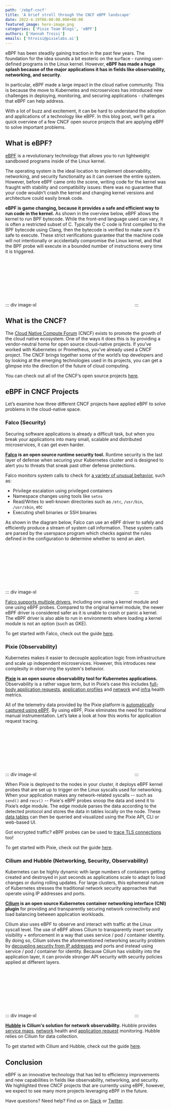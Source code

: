 ```yaml
---
path: '/ebpf-cncf'
title: 'A brief stroll through the CNCF eBPF landscape'
date: 2022-4-19T06:00:00.000+00:00
featured_image: hero-image.png
categories: ['Pixie Team Blogs', 'eBPF']
authors: ['Hannah Troisi']
emails: ['htroisi@pixielabs.ai']
---
```


eBPF has been steadily gaining traction in the past few years. The foundation for the idea sounds a bit esoteric on the surface - running user-defined programs in the Linux kernel. However, **eBPF has made a huge splash because of the major applications it has in fields like observability, networking, and security**.

In particular, eBPF made a large impact in the cloud native community. This is because the move to Kubernetes and microservices has introduced new challenges in deploying, monitoring, and securing applications - challenges that eBPF can help address.

With a lot of buzz and excitement, it can be hard to understand the adoption and applications of a technology like eBPF. In this blog post, we’ll get a quick overview of a few CNCF open source projects that are applying eBPF to solve important problems.

## What is eBPF?

[eBPF](https://ebpf.io/what-is-ebpf) is a revolutionary technology that allows you to run lightweight sandboxed programs inside of the Linux kernel.

The operating system is the ideal location to implement observability, networking, and security functionality as it can oversee the entire system. However, before eBPF came onto the scene, writing code for the kernel was fraught with stability and compatibility issues: there was no guarantee that your code wouldn’t crash the kernel and changing kernel versions and architecture could easily break code.

**eBPF is game changing, because it provides a safe and efficient way to run code in the kernel.** As shown in the overview below, eBPF allows the kernel to run BPF bytecode. While the front-end language used can vary, it is often a restricted subset of C. Typically the C code is first compiled to the BPF bytecode using Clang, then the bytecode is verified to make sure it's safe to execute. These strict verifications guarantee that the machine code will not intentionally or accidentally compromise the Linux kernel, and that the BPF probe will execute in a bounded number of instructions every time it is triggered.

::: div image-xl
<svg title='Example eBPF observability application (from <a href="https://www.brendangregg.com/ebpf.html#ebpf">brendangregg.com</a>).' src='linux_ebpf_internals.png' />
:::

## What is the CNCF?

The [Cloud Native Compute Forum](https://www.cncf.io/) (CNCF) exists to promote the growth of the cloud native ecosystem. One of the ways it does this is by providing a vendor-neutral home for open source cloud-native projects. If you’ve worked with Kubernetes or Prometheus, you’ve already used a CNCF project. The CNCF brings together some of the world’s top developers and by looking at the emerging technologies used in its projects, you can get a glimpse into the direction of the future of cloud computing.

You can check out all of the CNCF’s open source projects [here](https://landscape.cncf.io/?project=hosted).

## eBPF in CNCF Projects

Let’s examine how three different CNCF projects have applied eBPF to solve problems in the cloud-native space.

### Falco (Security)

Securing software applications is already a difficult task, but when you break your applications into many small, scalable and distributed microservices, it can get even harder.

**[Falco](https://falco.org/) is an open source runtime security tool.** Runtime security is the last layer of defense when securing your Kubernetes cluster and is designed to alert you to threats that sneak past other defense protections.

Falco monitors system calls to check for [a variety of unusual behavior](https://falco.org/docs/#what-does-falco-check-for), such as:

- Privilege escalation using privileged containers
- Namespace changes using tools like `setns`
- Read/Writes to well-known directories such as `/etc`, `/usr/bin`, `/usr/sbin`, etc
- Executing shell binaries or SSH binaries

As shown in the diagram below, Falco can use an eBPF driver to safely and efficiently produce a stream of system call information. These system calls are parsed by the userspace program which checks against the rules defined in the configuration to determine whether to send an alert.

::: div image-xl
<svg title='Diagram showing how Falco works (from <a href="https://sysdig.com/blog/intro-runtime-security-falco/#how-dow-falco-work">Sysdig</a>).' src='falco.png' />
:::

[Falco supports multiple drivers](https://falco.org/blog/choosing-a-driver), including one using a kernel module and one using eBPF probes. Compared to the original kernel module, the newer eBPF driver is considered safer as it is unable to crash or panic a kernel. The eBPF driver is also able to run in environments where loading a kernel module is not an option (such as GKE).

To get started with Falco, check out the guide [here](https://falco.org/docs/getting-started/).

### Pixie (Observability)

Kubernetes makes it easier to decouple application logic from infrastructure and scale up independent microservices. However, this introduces new complexity in observing the system's behavior.

**[Pixie](https://px.dev/) is an open source observability tool for Kubernetes applications.** Observability is a rather vague term, but in Pixie’s case this includes [full-body application requests](https://docs.px.dev/tutorials/pixie-101/request-tracing/), [application profiles](https://docs.px.dev/tutorials/pixie-101/profiler/) and [network](https://docs.px.dev/tutorials/pixie-101/network-monitoring/) and [infra](https://docs.px.dev/tutorials/pixie-101/infra-health/) health metrics.

All of the telemetry data provided by the Pixie platform is [automatically captured using eBPF](https://docs.px.dev/about-pixie/pixie-ebpf/). By using eBPF, Pixie eliminates the need for traditional manual instrumentation. Let’s take a look at how this works for application request tracing.

::: div image-xl
<svg title='Pixie protocol tracing using eBPF (from <a href="https://docs.px.dev/about-pixie/pixie-ebpf/">docs.px.dev</a>).' src='pixie.svg' />
:::

When Pixie is deployed to the nodes in your cluster, it deploys eBPF kernel probes that are set up to trigger on the Linux syscalls used for networking. When your application makes any network-related syscalls -- such as `send()` and `recv()` -- Pixie's eBPF probes snoop the data and send it to Pixie’s edge module. The edge module parses the data according to the detected protocol and stores the data in tables locally on the node. These [data tables](https://docs.px.dev/reference/datatables/) can then be queried and visualized using the Pixie API, CLI or web-based UI.

Got encrypted traffic? eBPF probes can be used to [trace TLS connections](https://docs.px.dev/about-pixie/pixie-ebpf/#protocol-tracing-tracing-tlsssl-connections) too!

To get started with Pixie, check out the guide [here](https://docs.px.dev/installing-pixie/install-guides/).

### Cilium and Hubble (Networking, Security, Observability)

Kubernetes can be highly dynamic with large numbers of containers getting created and destroyed in just seconds as applications scale to adapt to load changes or during rolling updates. For large clusters, this ephemeral nature of Kubernetes stresses the traditional network security approaches that operate using IP addresses and ports.

**[Cilium](https://cilium.io) is an open source Kubernetes container networking interface (CNI) plugin** for providing and transparently securing network connectivity and load balancing between application workloads.

Cilium also uses eBPF to observe and interact with traffic at the Linux syscall level. The use of eBPF allows Cilium to transparently insert security visibility + enforcement in a way that uses service / pod / container identity. By doing so, Cilium solves the aforementioned networking security problem by [decoupling security from IP addresses](https://docs.cilium.io/en/stable/intro/#why-cilium-hubble) and ports and instead using service / pod / container for identity. Because Cilium has visibility into the application layer, it can provide stronger API security with security policies applied at different layers.

::: div image-xl
<svg title='eBPF is the foundation of Cilium. Diagram from (from <a href="https://cilium.io/get-started">cilium.io</a>).' src='cilium.png' />
:::

**[Hubble](https://github.com/cilium/hubble) is Cilium's solution for network observability.** Hubble provides [service maps](https://github.com/cilium/hubble#service-dependency-graph), [network](https://github.com/cilium/hubble#networking-behavior) health and [application request](https://github.com/cilium/hubble#http-requestresponse-rate--latency) monitoring. Hubble relies on Cilium for data collection.

To get started with Cilium and Hubble, check out the guide [here](https://docs.cilium.io/en/stable/gettingstarted/).

## Conclusion

eBPF is an innovative technology that has led to efficiency improvements and new capabilities in fields like observability, networking, and security. We highlighted three CNCF projects that are currently using eBPF, however, we expect to see many more projects leveraging eBPF in the future.

Have questions? Need help? Find us on [Slack](https://slackin.px.dev/) or [Twitter](https://twitter.com/pixie_run).
